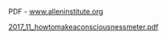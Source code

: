 PDF - www.alleninstitute.org

[2017_11_howtomakeaconsciousnessmeter.pdf](../_resources/3ea1e519cae071d5f2639f5abdb9a1a7.pdf)